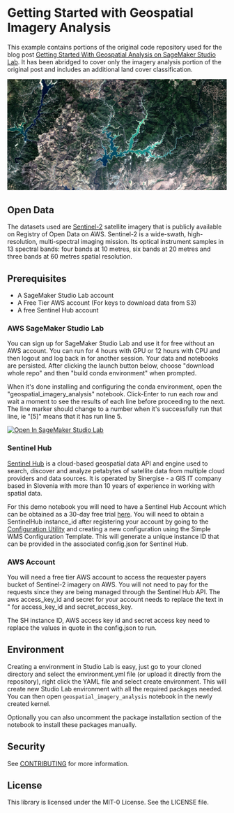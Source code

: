 
# Getting Started with Geospatial Imagery Analysis
This example contains portions of the original code repository used for the blog post [Getting Started With Geospatial Analysis on SageMaker Studio Lab](https://towardsdatascience.com/getting-started-with-geospatial-analysis-b2116c50308b). It has been abridged to cover only the imagery analysis portion of the original post and includes an additional land cover classification. 

![Lake Shasta](https://github.com/samx18/geospatial_analysis/blob/main/images/lake_shasta.png)

## Open Data
The datasets used are [Sentinel-2](https://registry.opendata.aws/sentinel-2/) satellite imagery that is publicly available on Registry of Open Data on AWS. Sentinel-2 is a wide-swath, high-resolution, multi-spectral imaging mission. Its optical instrument samples in 13 spectral bands: four bands at 10 metres, six bands at 20
metres and three bands at 60 metres spatial resolution. 

## Prerequisites
- A SageMaker Studio Lab account
- A Free Tier AWS account (For keys to download data from S3)
- A free Sentinel Hub account 

### AWS SageMaker Studio Lab
You can sign up for SageMaker Studio Lab and use it for free without an AWS account. You can run for 4 hours with GPU or 12 hours with CPU and then logout and log back in for another session. Your data and notebooks are persisted. After clicking the launch button below, choose "download whole repo" and then "build conda environment" when prompted.

When it's done installing and configuring the conda environment, open the "geospatial_imagery_analysis" notebook.  Click-Enter to run each row and wait a moment to see the results of each line before proceeding to the next. The line marker should change to a number when it's successfully run that line, ie "[5]" means that it has run line 5.

<a href="https://studiolab.sagemaker.aws/import/github/https://github.com/aws-samples/aws-sentinel2-smsl-notebook/blob/main/geospatial_imagery_analysis.ipynb" rel="nofollow"><img src="https://camo.githubusercontent.com/8c5378ff3bf6f71a57442940234293bd63c7ed2418d64f74f2bda3dc6f2904ed/68747470733a2f2f73747564696f6c61622e736167656d616b65722e6177732f73747564696f6c61622e737667" alt="Open In SageMaker Studio Lab" data-canonical-src="https://studiolab.sagemaker.aws/studiolab.svg" style="max-width: 100%;"></a></p>

### Sentinel Hub
[Sentinel Hub](https://www.sentinel-hub.com/) is a cloud-based geospatial data API and engine used to search, discover and analyze petabytes of satellite data from multiple cloud providers and data sources. It is operated by Sinergise - a GIS IT company based in Slovenia with more than 10 years of experience in working with spatial data. 

For this demo notebook you will need to have a Sentinel Hub Account which can be obtained as a 30-day free trial [here](https://services.sentinel-hub.com/oauth/subscription?param_domain_id=1&param_redirect_uri=https://apps.sentinel-hub.com/dashboard/oauthCallback.html&param_state=%2F&param_scope=&param_client_id=30cf1d69-af7e-4f3a-997d-0643d660a478&domainId=1). You will need to obtain a SentinelHub instance_id after registering your account by going to the [Configuration Utility](https://apps.sentinel-hub.com/dashboard/#/configurations) and creating a new configuration using the Simple WMS Configuration Template. This will generate a unique instance ID that can be provided in the associated config.json for Sentinel Hub.

### AWS Account
You will need a free tier AWS account to access the requester payers bucket of Sentinel-2 imagery on AWS. You will not need to pay for the requests since they are being managed through the Sentinel Hub API. The aws access_key_id and secret for your account needs to replace the text in " for access_key_id and secret_access_key.

The SH instance ID, AWS access key id and secret access key need to replace the values in quote in the config.json to run. 


## Environment
Creating a environment in Studio Lab is easy, just go to your cloned directory and select the environment.yml file (or upload it directly from the repository), right click the YAML file and select create environment. This will create new Studio Lab environment with all the required packages needed. You can then open `geospatial_imagery_analysis` notebook in the newly created kernel.

Optionally you can also uncomment the package installation section of the notebook to install these packages manually.


## Security
See [CONTRIBUTING](CONTRIBUTING.md#security-issue-notifications) for more information.

## License
This library is licensed under the MIT-0 License. See the LICENSE file.
